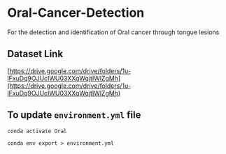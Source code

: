 # Oral-Cancer-Detection
For the detection and identification of Oral cancer through tongue lesions

## Dataset Link
[https://drive.google.com/drive/folders/1u-lFxuDq9OJUcIWU03XXqWqjtIWlZgMh](https://drive.google.com/drive/folders/1u-lFxuDq9OJUcIWU03XXqWqjtIWlZgMh)

## To update `environment.yml` file
`conda activate Oral`

`conda env export > environment.yml`
